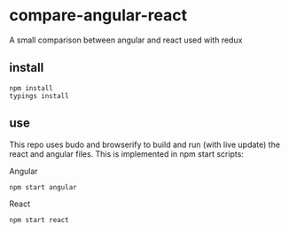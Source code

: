 # compare-angular-react
A small comparison between angular and react used with redux

## install

    npm install
    typings install

## use

This repo uses budo and browserify to build and run (with live update) the react and angular files.
This is implemented in npm start scripts:

Angular

    npm start angular

React

    npm start react
